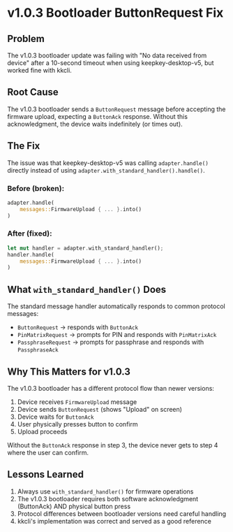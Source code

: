 # v1.0.3 Bootloader ButtonRequest Fix

## Problem
The v1.0.3 bootloader update was failing with "No data received from device" after a 10-second timeout when using keepkey-desktop-v5, but worked fine with kkcli.

## Root Cause
The v1.0.3 bootloader sends a `ButtonRequest` message before accepting the firmware upload, expecting a `ButtonAck` response. Without this acknowledgment, the device waits indefinitely (or times out).

## The Fix
The issue was that keepkey-desktop-v5 was calling `adapter.handle()` directly instead of using `adapter.with_standard_handler().handle()`.

### Before (broken):
```rust
adapter.handle(
    messages::FirmwareUpload { ... }.into()
)
```

### After (fixed):
```rust
let mut handler = adapter.with_standard_handler();
handler.handle(
    messages::FirmwareUpload { ... }.into()
)
```

## What `with_standard_handler()` Does
The standard message handler automatically responds to common protocol messages:
- `ButtonRequest` → responds with `ButtonAck`
- `PinMatrixRequest` → prompts for PIN and responds with `PinMatrixAck`
- `PassphraseRequest` → prompts for passphrase and responds with `PassphraseAck`

## Why This Matters for v1.0.3
The v1.0.3 bootloader has a different protocol flow than newer versions:
1. Device receives `FirmwareUpload` message
2. Device sends `ButtonRequest` (shows "Upload" on screen)
3. Device waits for `ButtonAck` 
4. User physically presses button to confirm
5. Upload proceeds

Without the `ButtonAck` response in step 3, the device never gets to step 4 where the user can confirm.

## Lessons Learned
1. Always use `with_standard_handler()` for firmware operations
2. The v1.0.3 bootloader requires both software acknowledgment (ButtonAck) AND physical button press
3. Protocol differences between bootloader versions need careful handling
4. kkcli's implementation was correct and served as a good reference 